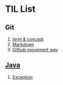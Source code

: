 # TIL List
## Git
1. [term & concept ](https://github.com/hifrogie/Github/blob/main/term%20n%20concept.md)
2. [Markdown](https://github.com/hifrogie/Github/blob/main/markdown.md)
3. [Github movement way](https://github.com/hifrogie/Github/blob/main/Github%20movement%20way)

## [Java](https://github.com/hifrogie/Github/blob/main/java.md)
1. [Exception](https://github.com/hifrogie/Github/blob/main/java.md)